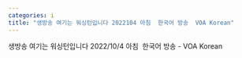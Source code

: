 ```yaml
---
categories: i
title: "생방송 여기는 워싱턴입니다 2022104 아침  한국어 방송  VOA Korean"
---
```

생방송 여기는 워싱턴입니다 2022/10/4 아침&nbsp;&nbsp;한국어 방송 - VOA Korean